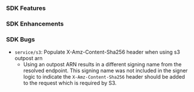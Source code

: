 ### SDK Features

### SDK Enhancements

### SDK Bugs

* `service/s3`: Populate X-Amz-Content-Sha256 header when using s3 outpost arn
  * Using an outpost ARN results in a different signing name from the resolved endpoint. This signing name was not included in the signer logic to indicate the `X-Amz-Content-Sha256` header should be added to the request which is required by S3.
